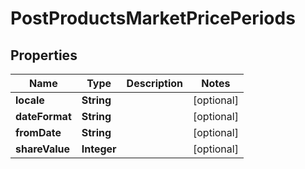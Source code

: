 

# PostProductsMarketPricePeriods

## Properties

Name | Type | Description | Notes
------------ | ------------- | ------------- | -------------
**locale** | **String** |  |  [optional]
**dateFormat** | **String** |  |  [optional]
**fromDate** | **String** |  |  [optional]
**shareValue** | **Integer** |  |  [optional]



